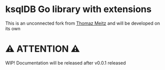 # ksqlDB Go library with extensions
This is an unconnected fork from [Thomaz Meitz](https://github.com/thmeitz/ksqldb-go) and will be developed on its own

# ⚠️ ATTENTION ⚠️
WIP! Documentation will be released after v0.0.1 released